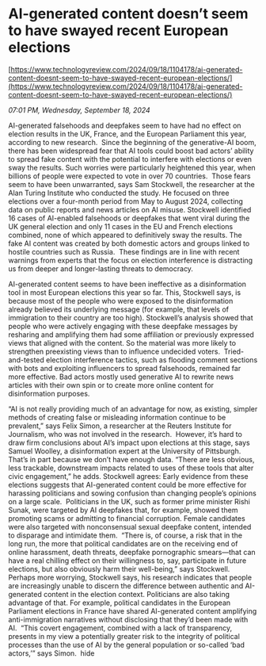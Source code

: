 # AI-generated content doesn’t seem to have swayed recent European elections

[https://www.technologyreview.com/2024/09/18/1104178/ai-generated-content-doesnt-seem-to-have-swayed-recent-european-elections/](https://www.technologyreview.com/2024/09/18/1104178/ai-generated-content-doesnt-seem-to-have-swayed-recent-european-elections/)

*07:01 PM, Wednesday, September 18, 2024*

AI-generated falsehoods and deepfakes seem to have had no effect on election results in the UK, France, and the European Parliament this year, according to new research.  Since the beginning of the generative-AI boom, there has been widespread fear that AI tools could boost bad actors’ ability to spread fake content with the potential to interfere with elections or even sway the results. Such worries were particularly heightened this year, when billions of people were expected to vote in over 70 countries.   Those fears seem to have been unwarranted, says Sam Stockwell, the researcher at the Alan Turing Institute who conducted the study. He focused on three elections over a four-month period from May to August 2024, collecting data on public reports and news articles on AI misuse. Stockwell identified 16 cases of AI-enabled falsehoods or deepfakes that went viral during the UK general election and only 11 cases in the EU and French elections combined, none of which appeared to definitively sway the results. The fake AI content was created by both domestic actors and groups linked to hostile countries such as Russia.  These findings are in line with recent warnings from experts that the focus on election interference is distracting us from deeper and longer-lasting threats to democracy.

AI-generated content seems to have been ineffective as a disinformation tool in most European elections this year so far. This, Stockwell says, is because most of the people who were exposed to the disinformation already believed its underlying message (for example, that levels of immigration to their country are too high). Stockwell’s analysis showed that people who were actively engaging with these deepfake messages by resharing and amplifying them had some affiliation or previously expressed views that aligned with the content. So the material was more likely to strengthen preexisting views than to influence undecided voters.  Tried-and-tested election interference tactics, such as flooding comment sections with bots and exploiting influencers to spread falsehoods, remained far more effective. Bad actors mostly used generative AI to rewrite news articles with their own spin or to create more online content for disinformation purposes.

“AI is not really providing much of an advantage for now, as existing, simpler methods of creating false or misleading information continue to be prevalent,” says Felix Simon, a researcher at the Reuters Institute for Journalism, who was not involved in the research.  However, it’s hard to draw firm conclusions about AI’s impact upon elections at this stage, says Samuel Woolley, a disinformation expert at the University of Pittsburgh. That’s in part because we don’t have enough data. “There are less obvious, less trackable, downstream impacts related to uses of these tools that alter civic engagement,” he adds. Stockwell agrees: Early evidence from these elections suggests that AI-generated content could be more effective for harassing politicians and sowing confusion than changing people’s opinions on a large scale.  Politicians in the UK, such as former prime minister Rishi Sunak, were targeted by AI deepfakes that, for example, showed them promoting scams or admitting to financial corruption. Female candidates were also targeted with nonconsensual sexual deepfake content, intended to disparage and intimidate them.  “There is, of course, a risk that in the long run, the more that political candidates are on the receiving end of online harassment, death threats, deepfake pornographic smears—that can have a real chilling effect on their willingness to, say, participate in future elections, but also obviously harm their well-being,” says Stockwell.  Perhaps more worrying, Stockwell says, his research indicates that people are increasingly unable to discern the difference between authentic and AI-generated content in the election context. Politicians are also taking advantage of that. For example, political candidates in the European Parliament elections in France have shared AI-generated content amplifying anti-immigration narratives without disclosing that they’d been made with AI.  “This covert engagement, combined with a lack of transparency, presents in my view a potentially greater risk to the integrity of political processes than the use of AI by the general population or so-called ‘bad actors,’” says Simon.  hide

